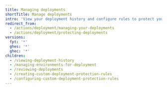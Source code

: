 ```yaml
---
title: Managing deployments
shortTitle: Manage deployments
intro: 'View your deployment history and configure rules to protect your deployments.'
redirect_from:
  - /actions/deployment/managing-your-deployments
  - /actions/deployment/protecting-deployments
versions:
  fpt: '*'
  ghes: '*'
  ghec: '*'
children:
  - /viewing-deployment-history
  - /managing-environments-for-deployment
  - /reviewing-deployments
  - /creating-custom-deployment-protection-rules
  - /configuring-custom-deployment-protection-rules
---
```


